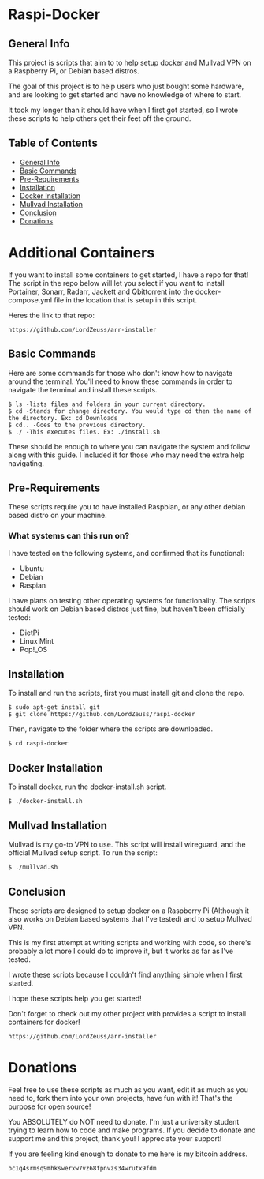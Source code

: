 # Raspi-Docker

## General Info
This project is scripts that aim to to help setup docker and Mullvad VPN on a Raspberry Pi, or Debian based distros.

The goal of this project is to help users who just bought some hardware, and are looking to get started and have no knowledge of where to start.

It took my longer than it should have when I first got started, so I wrote these scripts to help others get their feet off the ground.

## Table of Contents
* [General Info](#general-info)
* [Basic Commands](#basic-commands)
* [Pre-Requirements](#pre-requirements)
* [Installation](#installation)
* [Docker Installation](#docker-installation)
* [Mullvad Installation](#mullvad-installation)
* [Conclusion](#conclusion)
* [Donations](#donations)

# Additional Containers
If you want to install some containers to get started, I have a repo for that!
The script in the repo below will let you select if you want to install Portainer, Sonarr, Radarr, Jackett and Qbittorrent into the docker-compose.yml file in the location that is setup in this script.

Heres the link to that repo:
```
https://github.com/LordZeuss/arr-installer
```

## Basic Commands
Here are some commands for those who don't know how to navigate around the terminal.
You'll need to know these commands in order to navigate the terminal and install these scripts.

```
$ ls -lists files and folders in your current directory. 
$ cd -Stands for change directory. You would type cd then the name of the directory. Ex: cd Downloads
$ cd.. -Goes to the previous directory.
$ ./ -This executes files. Ex: ./install.sh 
```
These should be enough to where you can navigate the system and follow along with this guide. I included it for those who may need the extra help navigating.

## Pre-Requirements

These scripts require you to have installed Raspbian, or any other debian based distro on your machine.

### What systems can this run on?
I have tested on the following systems, and confirmed that its functional:
* Ubuntu
* Debian
* Raspian

I have plans on testing other operating systems for functionality. The scripts should work on Debian based distros just fine, but haven't been officially tested:
* DietPi
* Linux Mint
* Pop!_OS

## Installation
To install and run the scripts, first you must install git and clone the repo.

```
$ sudo apt-get install git
$ git clone https://github.com/LordZeuss/raspi-docker
```
Then, navigate to the folder where the scripts are downloaded.

```
$ cd raspi-docker
```

## Docker Installation
To install docker, run the docker-install.sh script.

```
$ ./docker-install.sh
```

## Mullvad Installation
Mullvad is my go-to VPN to use. This script will install wireguard, and the official Mullvad setup script.
To run the script:

```
$ ./mullvad.sh
```

## Conclusion
These scripts are designed to setup docker on a Raspberry Pi (Although it also works on Debian based systems that I've tested) and to setup Mullvad VPN.

This is my first attempt at writing scripts and working with code, so there's probably a lot more I could do to improve it, but it works as far as I've tested.

I wrote these scripts because I couldn't find anything simple when I first started. 

I hope these scripts help you get started!

Don't forget to check out my other project with provides a script to install containers for docker!

```
https://github.com/LordZeuss/arr-installer
```

# Donations
Feel free to use these scripts as much as you want, edit it as much as you need to, fork them into your own projects, have fun with it! That's the purpose for open source!

You ABSOLUTELY do NOT need to donate. I'm just a university student trying to learn how to code and make programs. If you decide to donate and support me and this project, thank you! I appreciate your support!

If you are feeling kind enough to donate to me here is my bitcoin address. 

```
bc1q4srmsq9mhkswerxw7vz68fpnvzs34wrutx9fdm
```

